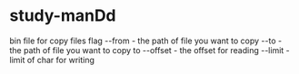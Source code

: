 # study-manDd
bin file for copy files 
flag --from - the path of file you want to copy
    --to - the path of file you want to copy to
    --offset - the offset for reading
    --limit -limit of char for writing
